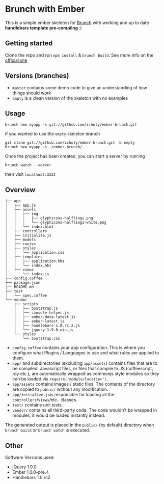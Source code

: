 # Brunch with Ember

This is a simple ember skeleton for [Brunch](http://brunch.io/) with working and up to date **handlebars template pre-compilng** :)

## Getting started

Clone the repo and run `npm install` & `brunch build`.
See more info on the [official site](http://brunch.io)

## Versions (branches)

* `master` contains some demo code to give an understanding of how things should work
* `empty` is a clean version of the skeleton with no examples

## Usage
    
    brunch new myapp -s git://github.com/icholy/ember-brunch.git

if you wanted to use the `empty` skeleton branch

    git clone git://github.com/icholy/ember-brunch.git -b empty
    brunch new myapp -s ./ember-brunch/

Once the project has been created, you can start a server by running

    brunch watch --server

then visit `localhost:3333`

## Overview

    ├── app
    │   ├── app.js
    │   ├── assets
    │   │   ├── img
    │   │   │   ├── glyphicons-halflings.png
    │   │   │   └── glyphicons-halflings-white.png
    │   │   └── index.html
    │   ├── controllers
    │   ├── initialize.js
    │   ├── models
    │   ├── routes
    │   ├── styles
    │   │   └── application.css
    │   ├── templates
    │   │   ├── application.hbs
    │   │   └── index.hbs
    │   └── views
    │       └── index.js
    ├── config.coffee
    ├── package.json
    ├── README.md
    ├── test
    │   └── spec.coffee
    └── vendor
        ├── scripts
        │   ├── bootstrap.js
        │   ├── console-helper.js
        │   ├── ember-data-latest.js
        │   ├── ember-latest.js
        │   ├── handlebars-1.0.rc.2.js
        │   └── jquery-1.9.0.min.js
        └── styles
            └── bootstrap.css



* `config.coffee` contains your app configuration. This is where you configure what Plugins / Languages to use and what rules are applied to them.
* `app/` and subdirectories (excluding `app/assets`) contains files that are to be compiled. Javascript files, or files that compile to JS (coffeescript, roy etc.), are automatically wrapped as commonjs style modules so they can be loaded via `require('module/location')`.
* `app/assets` contains images / static files. The contents of the directory are copied to `public/` without any modification.
* `app/initialize.js`is responsible for loading all the `controllers`/`views`/etc.. classes.
* `test/` contains unit tests.
* `vendor/` contains all third-party code. The code wouldn’t be wrapped in
modules, it would be loaded instantly instead.

The generated output is placed in the `public/` (by default) directory when `brunch build` or `brunch watch` is executed.

## Other
Software Versions used:

* jQuery 1.9.0
* Ember 1.0.0-pre.4
* Handlebars 1.0 rc2
